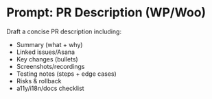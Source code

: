 # Prompt: PR Description (WP/Woo)

Draft a concise PR description including:
- Summary (what + why)
- Linked issues/Asana
- Key changes (bullets)
- Screenshots/recordings
- Testing notes (steps + edge cases)
- Risks & rollback
- a11y/i18n/docs checklist
